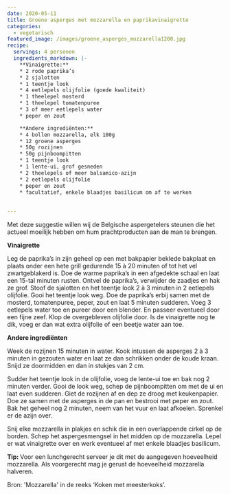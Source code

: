 ```yaml
---
date: 2020-05-11
title: Groene asperges met mozzarella en paprikavinaigrette
categories:
  - vegetarisch
featured_image: /images/groene_asperges_mozzarella1200.jpg
recipe:
  servings: 4 personen
  ingredients_markdown: |-
    **Vinaigrette:**
    * 2 rode paprika’s
    * 2 sjalotten
    * 1 teentje look
    * 4 eetlepels olijfolie (goede kwaliteit)
    * 1 theelepel mosterd
    * 1 theelepel tomatenpuree
    * 3 of meer eetlepels water
    * peper en zout

    **Andere ingrediënten:**
    * 4 bollen mozzarella, elk 100g
    * 12 groene asperges
    * 50g rozijnen
    * 50g pijnboompitten
    * 1 teentje look
    * 1 lente-ui, grof gesneden
    * 2 theelepels of meer balsamico-azijn
    * 2 eetlepels olijfolie
    * peper en zout
    * facultatief, enkele blaadjes basilicum om af te werken
    
---
```

Met deze suggestie willen wij de Belgische aspergetelers steunen die het actueel moeilijk hebben om hum prachtproducten aan de man te brengen.

<!--more-->

**Vinaigrette**

Leg de paprika’s in zijn geheel op een met bakpapier beklede bakplaat en plaats onder een hete grill gedurende 15 à 20 minuten of tot het vel zwartgeblakerd is.
Doe de warme paprika’s in een afgedekte schaal en laat een 15-tal minuten rusten.
Ontvel de paprika’s, verwijder de zaadjes en hak ze grof.
Stoof de sjalotten en het teentje look  2 à 3 minuten in 2 eetlepels olijfolie.
Gooi het teentje look weg.
Doe de paprika’s erbij samen met de mosterd, tomatenpuree, peper, zout en laat 5 minuten sudderen. Voeg 3 eetlepels water toe en pureer door een blender.
En passeer eventueel door een fijne zeef. Klop de overgebleven olijfolie door.
Is de vinaigrette nog te dik, voeg er dan wat extra olijfolie of een beetje water aan toe.

**Andere ingrediënten**

Week de rozijnen 15 minuten in water.
Kook intussen de asperges 2 à 3 minuten in gezouten water en laat ze dan schrikken onder de koude kraan.
Snijd ze doormidden en dan in stukjes van 2 cm.

Sudder het teentje look in de olijfolie, voeg de lente-ui toe en bak nog 2 minuten verder.
Gooi de look weg, schep de pijnboompitten om met de ui en laat even sudderen.
Giet de rozijnen af en dep ze droog met keukenpapier. Doe ze samen met de asperges in de pan en bestrooi met peper en zout. Bak het geheel nog 2 minuten, neem van het vuur en laat afkoelen. 
Sprenkel er de azijn over.

Snij elke mozzarella in plakjes en schik die in een overlappende cirkel op de borden.
Schep het aspergesmengsel in het midden op de mozzarella.
Lepel er wat vinaigrette over en werk eventueel af met enkele blaadjes basilicum.

<b>Tip: </b>
Voor een lunchgerecht serveer je dit met de aangegeven hoeveelheid mozzarella. Als voorgerecht mag je gerust de hoeveelheid mozzarella halveren.

Bron: 'Mozzarella' in de reeks ‘Koken met meesterkoks’.
